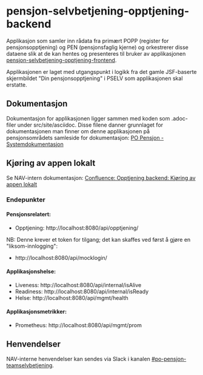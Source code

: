 # pensjon-selvbetjening-opptjening-backend
Applikasjon som samler inn rådata fra primært POPP 
(register for pensjonsopptjening) og PEN (pensjonsfaglig kjerne) og orkestrerer disse dataene slik at de kan hentes
 og presenteres til bruker av applikasjonen [pensjon-selvbetjening-opptjening-frontend](https://github.com/navikt/pensjon-selvbetjening-opptjening-frontend).

Applikasjonen er laget med utgangspunkt i logikk fra det gamle JSF-baserte skjermbildet "Din pensjonsopptjening" i PSELV som applikasjonen skal erstatte.

## Dokumentasjon

Dokumentasjon for applikasjonen ligger sammen med koden som .adoc-filer under src/site/asciidoc.
Disse filene danner grunnlaget for dokumentasjonen man finner om denne applikasjonen
på pensjonsområdets samleside for dokumentasjon: [PO Pensjon - Systemdokumentasjon](https://friendly-chainsaw-5bf7db7a.pages.github.io/pensjon-selvbetjening-opptjening-backend/index.html)

## Kjøring av appen lokalt

Se NAV-intern dokumentasjon: [Confluence: Opptjening backend: Kjøring av appen lokalt](https://confluence.adeo.no/display/PEN/Opptjening+backend#Opptjeningbackend-Kj%C3%B8ringavappenlokalt)

### Endepunkter

#### Pensjonsrelatert:
* Opptjening: http://localhost:8080/api/opptjening/

NB: Denne krever et token for tilgang; det kan skaffes ved først å gjøre en "liksom-innlogging":
* http://localhost:8080/api/mocklogin/

#### Applikasjonshelse:
* Liveness: http://localhost:8080/api/internal/isAlive
* Readiness: http://localhost:8080/api/internal/isReady
* Helse: http://localhost:8080/api/mgmt/health

#### Applikasjonsmetrikker:
* Prometheus: http://localhost:8080/api/mgmt/prom

## Henvendelser

NAV-interne henvendelser kan sendes via Slack i kanalen [#po-pensjon-teamselvbetjening](https://nav-it.slack.com/archives/C014M7U1GBY).
